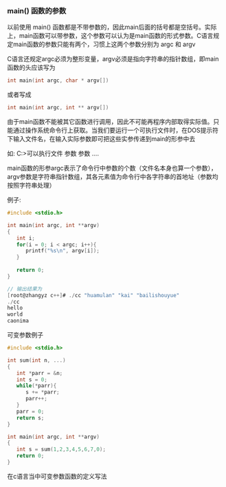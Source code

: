 
### main() 函数的参数

以前使用 main() 函数都是不带参数的，因此main后面的括号都是空括号。实际上，main函数可以带参数，这个参数可以认为是main函数的形式参数。C语言规定main函数的参数只能有两个，习惯上这两个参数分别为 argc 和 argv

C语言还规定argc必须为整形变量，argv必须是指向字符串的指针数组，即main函数的头应该写为 

```c
int main(int argc, char * argv[]) 
```

或者写成 

```c
int main(int argc, int ** argv[])
```

由于main函数不能被其它函数进行调用，因此不可能再程序内部取得实际值。只能通过操作系统命令行上获取。当我们要运行一个可执行文件时，在DOS提示符下输入文件名，在输入实际参数即可把这些实参传递到main的形参中去

如: C:\>可以执行文件 参数 参数 ....

main函数的形参argc表示了命令行中参数的个数（文件名本身也算一个参数），argv参数是字符串指针数组，其各元素值为命令行中各字符串的首地址（参数均按照字符串处理）

例子:

```c
#include <stdio.h>

int main(int argc, int **argv)
{
   int i;
   for(i = 0; i < argc; i++){
      printf("%s\n", argv[i]);
   }
   
   return 0;
}

// 输出结果为
[root@zhangyz c++]# ./cc "huamulan" "kai" "bailishouyue"
./cc
hello
world
caonima
```

可变参数例子

```c
#include <stdio.h>

int sum(int n, ...)
{
   int *parr = &n;
   int s = 0;
   while(*parr){
      s += *parr;
      parr++;
   }
   parr = 0;
   return s;
}

int main(int argc, int **argv)
{
   int s = sum(1,2,3,4,5,6,7,0);
   return 0;
}
```

在c语言当中可变参数函数的定义写法
